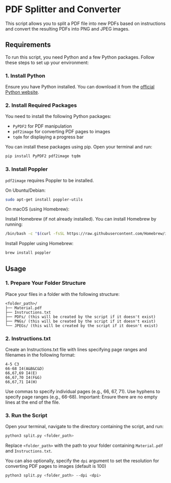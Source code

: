 # PDF Splitter and Converter

This script allows you to split a PDF file into new PDFs based on instructions and convert the resulting PDFs into PNG and JPEG images.

## Requirements

To run this script, you need Python and a few Python packages. Follow these steps to set up your environment:

### 1. Install Python

Ensure you have Python installed. You can download it from the [official Python website](https://www.python.org/downloads/).

### 2. Install Required Packages

You need to install the following Python packages:

- `PyPDF2` for PDF manipulation
- `pdf2image` for converting PDF pages to images
- `tqdm` for displaying a progress bar

You can install these packages using pip. Open your terminal and run:

```sh
pip install PyPDF2 pdf2image tqdm
```

### 3. Install Poppler

`pdf2image` requires Poppler to be installed.

On Ubuntu/Debian:

```sh
sudo apt-get install poppler-utils
```

On macOS (using Homebrew):

Install Homebrew (if not already installed). You can install Homebrew by running:

```sh
/bin/bash -c "$(curl -fsSL https://raw.githubusercontent.com/Homebrew/install/HEAD/install.sh)"
```

Install Poppler using Homebrew:

```sh
brew install poppler
```

## Usage

### 1. Prepare Your Folder Structure

Place your files in a folder with the following structure:

```plaintext
<folder_path>/
├── Material.pdf
├── Instructions.txt
├── PDFs/ (this will be created by the script if it doesn't exist)
├── PNGs/ (this will be created by the script if it doesn't exist)
└── JPEGs/ (this will be created by the script if it doesn't exist)
```

### 2. Instructions.txt

Create an Instructions.txt file with lines specifying page ranges and filenames in the following format:

```plaintext
4-5 C3
66-68 I4(A&B&C&D)
66,67,69 I4(E)
66,67,70 I4(F&G)
66,67,71 I4(H)
```

Use commas to specify individual pages (e.g., 66, 67, 71).
Use hyphens to specify page ranges (e.g., 66-68).
Important: Ensure there are no empty lines at the end of the file.

### 3. Run the Script

Open your terminal, navigate to the directory containing the script, and run:

```sh
python3 split.py <folder_path>
```

Replace `<folder_path>` with the path to your folder containing `Material.pdf` and `Instructions.txt`.

You can also optionally, specify the `dpi` argument to set the resolution for converting PDF pages to images (default is 100)

```sh
python3 split.py <folder_path> --dpi <dpi>
```
